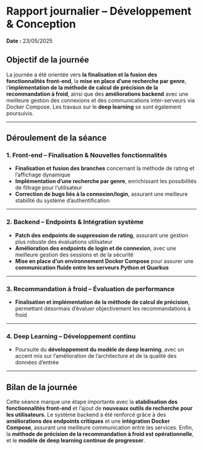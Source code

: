 # Rapport journalier – Développement & Conception  
**Date :** 23/05/2025  

## Objectif de la journée  
La journée a été orientée vers **la finalisation et la fusion des fonctionnalités front-end**, la **mise en place d’une recherche par genre**, l’**implémentation de la méthode de calcul de précision de la recommandation à froid**, ainsi que des **améliorations backend** avec une meilleure gestion des connexions et des communications inter-serveurs via Docker Compose. Les travaux sur le **deep learning** se sont également poursuivis.

---

## Déroulement de la séance  

### 1. Front-end – Finalisation & Nouvelles fonctionnalités  
- **Finalisation et fusion des branches** concernant la méthode de rating et l’affichage dynamique  
- **Implémentation d’une recherche par genre**, enrichissant les possibilités de filtrage pour l’utilisateur  
- **Correction de bugs liés à la connexion/login**, assurant une meilleure stabilité du système d’authentification

---

### 2. Backend – Endpoints & Intégration système  
- **Patch des endpoints de suppression de rating**, assurant une gestion plus robuste des évaluations utilisateur  
- **Amélioration des endpoints de login et de connexion**, avec une meilleure gestion des sessions et de la sécurité  
- **Mise en place d’un environnement Docker Compose** pour assurer une **communication fluide entre les serveurs Python et Quarkus**

---

### 3. Recommandation à froid – Évaluation de performance  
- **Finalisation et implémentation de la méthode de calcul de précision**, permettant désormais d’évaluer objectivement les recommandations à froid

---

### 4. Deep Learning – Développement continu  
- Poursuite du **développement du modèle de deep learning**, avec un accent mis sur l’amélioration de l’architecture et de la qualité des données d’entrée  

---

## Bilan de la journée  
Cette séance marque une étape importante avec la **stabilisation des fonctionnalités front-end** et l’ajout de **nouveaux outils de recherche pour les utilisateurs**. Le système backend a été renforcé grâce à des **améliorations des endpoints critiques** et une **intégration Docker Compose**, assurant une meilleure communication entre les services. Enfin, la **méthode de précision de la recommandation à froid est opérationnelle**, et le **modèle de deep learning continue de progresser**.
